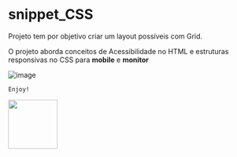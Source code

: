 # snippet_CSS

Projeto tem por objetivo criar um layout possíveis com Grid.

O projeto aborda conceitos de Acessibilidade no HTML e estruturas responsivas no CSS para **mobile** e **monitor**

![image](https://user-images.githubusercontent.com/6175226/217572330-c5a4d30b-9a7d-4334-9fa9-b4f3fb84a66e.png)

```
Enjoy!
```

<img src="https://octodex.github.com/images/nyantocat.gif" width="100">
